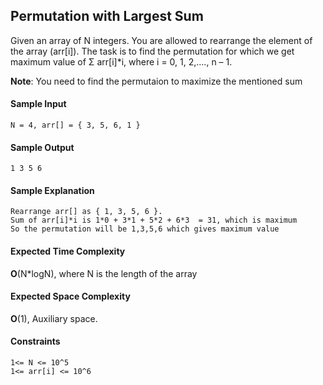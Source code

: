## **Permutation with Largest Sum**
Given an array of N integers. You are allowed to rearrange the element of the array (arr[i]). The task is to find the permutation for which we get maximum value of Σ arr[i]*i, where i = 0, 1, 2,…., n – 1.

__Note__: You need to find the permutaion to maximize the mentioned sum

#### **Sample Input**
    N = 4, arr[] = { 3, 5, 6, 1 }

#### **Sample Output**
    1 3 5 6

#### **Sample Explanation**
    Rearrange arr[] as { 1, 3, 5, 6 }. 
    Sum of arr[i]*i is 1*0 + 3*1 + 5*2 + 6*3  = 31, which is maximum
    So the permutation will be 1,3,5,6 which gives maximum value

#### **Expected Time Complexity**
__O__(N*logN), where N is the length of the array
#### **Expected Space Complexity**
__O__(1), Auxiliary space.
#### **Constraints**
    1<= N <= 10^5
    1<= arr[i] <= 10^6

